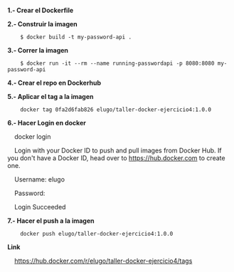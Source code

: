 **1.- Crear el Dockerfile**

**2.- Construir la imagen**

```plaintext
    $ docker build -t my-password-api .
```

**3.- Correr la imagen**

```plaintext
    $ docker run -it --rm --name running-passwordapi -p 8080:8080 my-password-api
```

**4.- Crear el repo en Dockerhub**

**5.- Aplicar el tag a la imagen**

```plaintext
    docker tag 0fa2d6fab826 elugo/taller-docker-ejercicio4:1.0.0
```

**6.- Hacer Login en docker**

    docker login

    Login with your Docker ID to push and pull images from Docker Hub. If you don't have a Docker ID, head over to https://hub.docker.com to create one.

    Username: elugo

    Password:

    Login Succeeded

  
**7.- Hacer el push a la imagen**

```plaintext
    docker push elugo/taller-docker-ejercicio4:1.0.0
```

**Link**

    https://hub.docker.com/r/elugo/taller-docker-ejercicio4/tags
